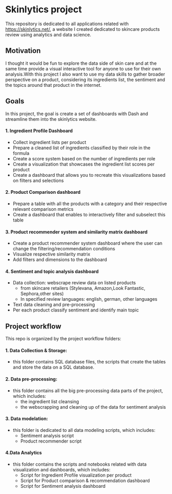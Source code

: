 # Skinlytics project 

This repository is dedicated to all applications related with https://skinlytics.net/, a website I created dedicated to skincare products
review using analytics and data science. 



## Motivation 

I thought it would be fun to explore the data side of skin care and at the same time provide a visual interactive tool for anyone to use for their own analysis.With this project I also want to use my data skills to gather broader perspective on a product, considering its ingredients list, the sentiment and the topics around that product in the internet. 


## Goals 
In this project, the goal is create a set of dashboards with Dash and streamline them into the skinlytics website. 

#### 1. Ingredient Profile Dashboard
  - Collect ingredient lists per product
  - Prepare a cleaned list of ingredients classified by their role in the formula
  - Create a score system based on the number of ingredients per role 
  - Create a visualization that showcases the ingredient list scores per product
  - Create a dashboard that allows you to recreate this visualizations based on filters and selections
  
#### 2. Product Comparison dashboard
  - Prepare a table with all the products with a category and their respective relevant comparison metrics
  - Create a dashboard that enables to interactively filter and subselect this table 
  
#### 3. Product recommender system and similarity matrix dashboard 
  - Create a product recommender system dashboard where the user can change the filtering/recommendation conditions
  - Visualize respective similarity matrix
  - Add filters and dimensions to the dashboard
  
#### 4. Sentiment and topic analysis dashboard 
- Data collection: webscrape review data on listed products 
   * from skincare retailers (Stylevana, Amazon,Look Fantastic, Sephora,other sites)
   * In specified review languages: english, german, other languages 
- Text data cleaning and pre-processing 
- Per each product classify sentiment and identify main topic

## Project workflow 

This repo is organized by the project workflow folders:

#### 1. Data Collection & Storage:
  * this folder contains SQL database files, the scripts that create the tables and store the data on a SQL database. 

#### 2. Data pre-processing:
  * this folder contains all the big pre-processing data parts of the project, which includes:
      - the ingredient list cleansing
      - the webscrapping and cleaning up of the data for sentiment analysis 

#### 3. Data modelation:
*   this folder is dedicated to all data modeling scripts, which includes:
      - Sentiment analysis script
      - Product recommender script  
  
#### 4.Data Analytics
  * this folder contains the scripts and notebooks related with data visualization and dashboards, which includes:
      - Script for Ingredient Profile visualization per product 
      - Script for Product comparison & recommendation dashboard
      - Script for Sentiment analysis dashboard
